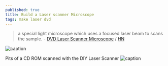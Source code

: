 ```yaml
---
published: true
title: Build a Laser scanner Microscope
tags: make laser dvd
---
```

> a special light microscope which uses a focused laser beam to scans the sample. - [DVD Laser Scanner Microscope](https://www.gaudi.ch/GaudiLabs/?page_id=652) / [HN](https://news.ycombinator.com/item?id=26012652)

![caption](https://www.gaudi.ch/GaudiLabs/wp-content/uploads/Pits-1024x529.png)

Pits of a CD ROM scanned with the DIY Laser Scanner
![caption](https://www.gaudi.ch/GaudiLabs/wp-content/uploads/LaserScanCD.png)

